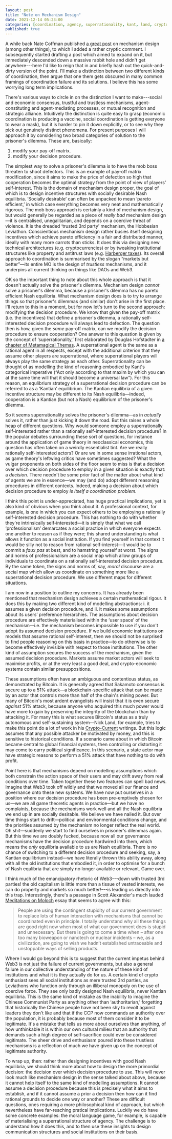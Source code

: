 ```yaml
---
layout: post
title: "Note on Mechanism Design"
date: 2021-12-14 05:23:00
categories: [coordination, agency, superrationality, kant, land, crypto]
published: true
---
```


A while back Nate Coffman published [a great post](https://ncoffman96.medium.com/designing-resonant-forms-of-social-organization-949a93bc1e97) on mechanism design (among other things), to which I added a rather cryptic comment. I subsequently started drafting a post which aimed to expand on it, but immediately descended down a massive rabbit hole and didn't get anywhere---here I'd like to reign that in and briefly hash out the quick-and-dirty version of the point. I'll make a distinction between two different kinds of coordination, then argue that one them gets obscured in many common framings of coordination failure and its solutions. I believe this has some worrying long term implications.

<!--more-->

There's various ways to circle in on the distinction I want to make---social and economic consensus, trustful and trustless mechanisms, agent-constituting and agent-mediating processes, or mutual recognition and strategic alliance. Intuitively the distinction is quite easy to grasp (economic coordination is producing a vaccine, social coordination is getting everyone to wear a mask), but it is harder to pin it down explicitly, or to see why they pick out genuinely distinct phenomena. For present purposes I will approach it by considering two broad categories of solution to the prisoner's dilemma. These are, basically:

1. modify your pay-off matrix.
2. modify your decision procedure.

The simplest way to solve a prisoner's dilemma is to have the mob boss threaten to shoot defectors. This is an example of pay-off matrix modification, since it aims to make the price of defection so high that cooperation becomes the optimal strategy from the point of view of players' self-interest. This is the domain of mechanism design proper, the goal of which is to design incentive structures with socially desirable Nash equilibria. ’Socially desirable’ can often be unpacked to mean ‘pareto efficient,’ in which case everything becomes very neat and mathematically rigorous. The mob boss approach is certainly a kind of mechanism design, but would generally be regarded as a piece of _really bad_ mechanism design—it is centralised, unegalitarian, and depends on a coercive threat of violence. It is the dreaded ‘trusted 3rd party’ mechanism, the Hobbesian Leviathon. Conscientious mechanism design rather busies itself designing incentives which achieve pareto efficiency in a fair and distributed manner, ideally with many more carrots than sticks. It does this via designing new technical architectures (e.g. cryptocurrencies) or by tweaking institutional structures like property and antitrust laws (e.g. [Harberger taxes](https://vitalik.ca/general/2018/04/20/radical_markets.html)). Its overall approach to coordination is summarised by the slogan “markets but better”—its entire MO is the design of _trustless_ mechanisms, and it underpins all current thinking on things like DAOs and Web3.

OK so the important thing to note about this whole approach is that it doesn't actually solve the prisoner's dilemma. Mechanism design _cannot_ solve a prisoner's dilemma, because a prisoner's dilemma has no pareto efficient Nash equilibria. What mechanism design does is to try to arrange things so that prisoner's dilemmas (and similar) don't arise in the first place. I'll return to this in a moment, but for now let's turn to the second approach: modifying the decision procedure. We know that given the pay-off matrix (i.e. the incentives) that define a prisoner's dilemma, a rationally self-interested decision procedure will always lead to defection. The question then is how, given the _same_ pay-off matrix, can we modify the decision procedure to ensure cooperation? One answer to this question is given by the concept of ‘superrationality,’ first elaborated by Douglas Hofstadter in [a chapter of Metamagical Themas](https://www.gwern.net/docs/existential-risk/1985-hofstadter#dilemmas-for-superrational-thinkers-leading-up-to-a-luring-lottery). A superrational agent is the same as a rational agent in all respects, except with the additional criterion that they assume other players are superrational, where superrational players will always play the same strategy as each other. Superrationality can be thought of as modelling the kind of reasoning embodied by Kant's categorical imperative (“Act only according to that maxim by which you can at the same time will that it should become a universal law”). For this reason, an equlibrium strategy of a superrational decision procedure can be referred to as a ‘Kantian’ equilibrium. The Kantian equilibria of a given incentive structure may be different to its Nash equilibria—indeed, cooperation is a Kantian (but not a Nash) equilibrium of the prisoner's dilemma.

So it seems superrationality solves the prisoner's dilemma—as in _actually_ solves it, rather than just kicking it down the road. But this raises a whole heap of different questions. Why would someone employ a superrationally self-interested rather than a rationally self-interested decision procedure? In the popular debates surrounding these sort of questions, for instance around the application of game theory in neoclassical economics, this question has often taken on a weirdly essentialist tint. Are we really rationally self-interested actors? Or are we in some sense irrational actors, as game theory's leftwing critics have sometimes suggested? What the vulgar proponents on both sides of the floor seem to miss is that a decision over which decision procedure to employ in a given situation is exactly that: a _decision_. There needn't be some prior fact of the matter about what kind of agents we are in essence—we may (and do) adopt different reasoning procedures in different contexts. Indeed, making a decision about which decision procedure to employ _is itself a coordination problem_.

I think this point is under-appreciated, has huge practical implications, yet is also kind of obvious when you think about it. A professional context, for example, is one in which you can expect others to be employing a rationally self-interested decision procedure. This has nothing to do with whether they're intrinsically self-interested—it is simply that what we call ‘professionalism’ demarcates a social practice in which everyone expects one another to reason as if they were; this shared understanding is what allows it function as a social institution. If you find yourself in that context it would be silly not to reason from rational self-interest—it would be to commit a _faux pas_ at best, and to hamstring yourself at worst. The signs and norms of professionalism are a social map which allow groups of individuals to coordinate on a rationally self-interested decision procedure. By the same token, the signs and norms of, say, _moral_ discourse are a social map which allow us coordinate on something more like a superrational decision procedure. We use different maps for different situations.

I am now in a position to outline my concerns. It has already been mentioned that mechanism design achieves a certain mathematical rigour. It does this by making two different kind of modelling abstractions: i. it assumes a given decision procedure, and ii. it makes some assumptions about its users’ preference hierarchies. The assumptions about decision procedure are effectively materialised within the ‘user space’ of the mechanism—i.e. the mechanism becomes impossible to use if you don't adopt its assumed decision procedure. If we build economic institutions on models that assume rational self-interest, then we should not be surprised to find people reasoning on this basis in practice—to do otherwise is to become effectively invisible with respect to those institutions. The other kind of assumption secures the success of the mechanism, given the assumed decision procedure. Markets assume market actors will seek to maximise profits, or at the very least a good deal, and crypto-economic systems contain similar presuppositions.

These assumptions often have an ambiguous and contentious status, as demonstrated by Bitcoin. It is generally agreed that Sakamoto consensus is secure up to a 51% attack—a blockchain-specific attack that can be made by an actor that controls more than half of the chain's mining power. But many of Bitcoin's most ardent evangelists will insist that it is even secure _against_ 51% attack, because anyone who acquired this much power would have more to gain by preserving the integrity of the blockchain than by attacking it. For many this is what secures Bitcoin's status as a truly autonomous and self-sustaining system—Nick Land, for example, tries to make this point do a lot of work in his [Crypto-Current](https://etscrivner.github.io/cryptocurrent/) writings. But this logic assumes that any possible attacker be motivated by money, and this is sensitive to historical conditions. If a scenario came about in which Bitcoin became central to global financial systems, then controlling or distorting it may come to carry political significance. In this scenario, a state actor may have strategic reasons to perform a 51% attack that have nothing to do with profit.

Point here is that mechanisms depend on modelling assumptions which both constrain the action space of their users and may drift away from real conditions over time. Taken together these two features can spell bad news. Imagine that Web3 took off wildly and that we moved all our finance and governance onto these new systems. We have now put ourselves in a position where our decision procedure has been pre-emptively chosen for us—we are all game theoretic agents in practice—but we have no complaints, because the mechanisms work well and all the Nash equilibria we end up in are socially desirable. We believe we have nailed it. But over time things start to drift—political and environmental conditions change, and the priorities assumed by the mechanism no longer reflect the real world. Oh shit—suddenly we start to find ourselves in prisoner's dilemmas again. But this time we are doubly fucked, because now all our governance mechanisms have the decision procedure hardwired into them, which means the _only_ equilibria available to us are Nash equilibria. There is no chance of switching to a different decision procedure and seeking, say, a Kantian equilibrium instead—we have literally thrown this ability away, along with all the old institutions that embodied it, in order to optimise for a bunch of Nash equlibria that are simply no longer available or relevant. Game over.

I think much of the emancipatory rhetoric of Web3---down with trusted 3rd parties! the old capitalism is little more than a tissue of vested interests, we can do property and markets so much better!---is leading us directly into this trap.  Interestingly, there's a passage in Scott Alexander's much lauded [Meditations on Moloch](https://slatestarcodex.com/2014/07/30/meditations-on-moloch/) essay that seems to agree with this:

> People are using the contingent stupidity of our current government to replace lots of human interaction with mechanisms that cannot be coordinated even in principle. I totally understand why all these things are good right now when most of what our government does is stupid and unnecessary. But there is going to come a time when – after one too many bioweapon or nanotech or nuclear incidents – we, as a civilization, are going to wish we hadn’t established untraceable and unstoppable ways of selling products.

Where I would go beyond this is to suggest that the current impetus behind Web3 is not just the failure of current governments, but also a general failure in our collective understanding of the nature of these kind of institutions and what it is they actually do for us. A certain kind of crypto enthusiast sees all social institutions as mere trusted 3rd parties, as Leviathons who function only through an illiberal monopoly on the use of coercive force. They see only badly designed Nash equilibria, never Kantian equilibria. This is the same kind of mistake as the inability to imagine the Chinese Communist Party as anything other than ‘authoritarian,’ forgetting that historically the Chinese people have not been shy to revolt against leaders they don't like and that if the CCP now commands an authority over the population, it is probably because most of them consider it to be legitimate. It's a mistake that tells us more about ourselves than anything, of how unthinkable it is within our own cultural milieu that an authority that demands such a high degree of self-sacrifice could ever be considered legitimate. The sheer drive and enthusiasm poured into these trustless mechanisms is a reflection of much we have given up on the concept of legitimate authority.

To wrap up, then: rather than designing incentives with good Nash equilibria, we should think more about how to design the more primordial decision: the decision over which decision procedure to use. This will never look much like mechanism design in the sense talked about above, because it cannot help itself to the same kind of modelling assumptions. It cannot assume a decision procedure because this is precisely what it aims to establish, and if it cannot assume a prior a decision then how can it find rational grounds to decide one way or another? These are difficult questions, ones requiring a more philosophical kind of approach, but which nevertheless have far-reaching pratical implications. Luckily we do have some concrete examples: the moral language game, for example, is capable of materialising a superrational structure of agency. The challenge is to understand how it does this, and to then use these insights to design communication structures and social institutions on their basis.
